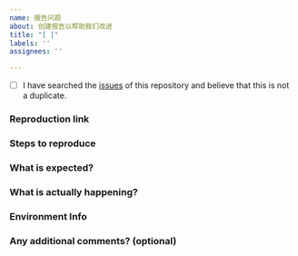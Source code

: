 ```yaml
---
name: 报告问题
about: 创建报告以帮助我们改进
title: "[ ]"
labels: ''
assignees: ''

---
```


<!-- generated by idux-issue-helper:zh. DO NOT REMOVE -->
- [ ] I have searched the [issues](https://github.com/IDuxFE/idux/issues) of this repository and believe that this is not a duplicate.

### Reproduction link
<!-- 重现链接 -->

### Steps to reproduce
<!-- 重现步骤 -->
<!-- 简洁清晰的重现步骤能够帮助我们更迅速地定位问题所在。支持使用 Markdown 来格式化列表或是代码片段。 -->

### What is expected?
<!-- 期望的结果是什么？ -->

### What is actually happening?
<!-- 实际的结果是什么？ -->

### Environment Info
<!-- 通过命令获取: npx envinfo --npmPackages '{vue,@idux/*}' --browsers -->

### Any additional comments? (optional)
<!-- 补充说明（可选） -->
